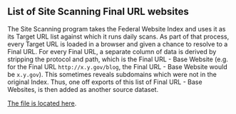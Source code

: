 ## List of Site Scanning Final URL websites

The Site Scanning program takes the Federal Website Index and uses it as its Target URL list against which it runs daily scans.  As part of that process, every Target URL is loaded in a browser and given a chance to resolve to a Final URL.  For every Final URL, a separate column of data is derived by stripping the protocol and path, which is the Final URL - Base Website (e.g. for the Final URL `http://x.y.gov/blog`, the Final URL - Base Website would be `x.y.gov`).  This sometimes reveals subdomains which were not in the original Index.  Thus, one off exports of this list of Final URL - Base Websites, is then added as another source dataset.  

[The file is located here](https://github.com/GSA/federal-website-index/blob/main/data/dataset/final_url_websites.csv).  
